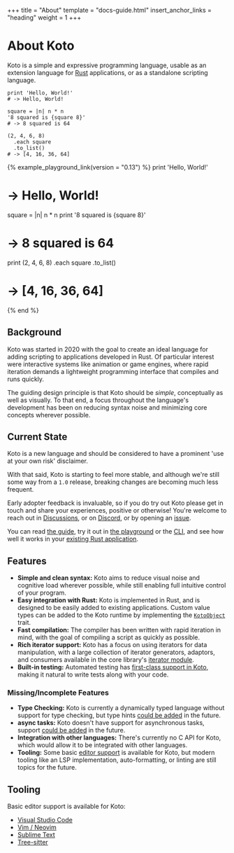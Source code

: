 +++
title = "About"
template = "docs-guide.html"
insert_anchor_links = "heading"
weight = 1
+++


# About Koto

Koto is a simple and expressive programming language, usable as an extension
language for [Rust](https://rust-lang.org) applications, or as a standalone scripting language.

````koto
print 'Hello, World!'
# -> Hello, World!

square = |n| n * n
'8 squared is {square 8}'
# -> 8 squared is 64

(2, 4, 6, 8)
  .each square
  .to_list()
# -> [4, 16, 36, 64]
````

{% example_playground_link(version = "0.13") %}
print 'Hello, World!'
# -> Hello, World!

square = |n| n * n
print '8 squared is {square 8}'
# -> 8 squared is 64

print (2, 4, 6, 8)
  .each square
  .to_list()
# -> [4, 16, 36, 64]

{% end %}
## Background

Koto was started in 2020 with the goal to create an ideal language for adding
scripting to applications developed in Rust. Of particular interest were
interactive systems like animation or game engines, where rapid iteration
demands a lightweight programming interface that compiles and runs quickly.

The guiding design principle is that Koto should be *simple*, 
conceptually as well as visually. To that end, a focus throughout the language's
development has been on reducing syntax noise and minimizing core concepts
wherever possible.

## Current State

Koto is a new language and should be considered to have a prominent
'use at your own risk' disclaimer.

With that said, Koto is starting to feel more stable, and although we're still
some way from a `1.0` release,
breaking changes are becoming much less frequent.

Early adopter feedback is invaluable, so if you do try out Koto please
get in touch and share your experiences, positive or otherwise!
You're welcome to reach out in [Discussions](https://github.com/koto-lang/koto/discussions),
or on [Discord](https://discord.gg/JeV8RuK4CT), or by opening an [issue](https://github.com/koto-lang/koto/issues).

You can read [the guide](./language_guide.md),
try it out in [the playground](https://koto.dev/play) or
the [CLI](./cli.md), and see how well it works in your
[existing Rust application](./api.md).

## Features

* **Simple and clean syntax:** Koto aims to reduce visual noise and cognitive
  load wherever possible, while still enabling full intuitive control of your
  program.
* **Easy integration with Rust:** Koto is implemented in Rust, and is designed
  to be easily added to existing applications.
  Custom value types can be added to the Koto runtime by implementing the
  [`KotoObject`](https://github.com/koto-lang/koto/blob/main/crates/runtime/src/types/object.rs) trait.
* **Fast compilation:** The compiler has been written with rapid iteration in
  mind, with the goal of compiling a script as quickly as possible.
* **Rich iterator support:** Koto has a focus on using iterators for data
  manipulation, with a large collection of iterator generators, adaptors,
  and consumers available in the core library's [iterator module](./core_lib/iterator.md).
* **Built-in testing:** Automated testing has
  [first-class support in Koto](./language_guide#testing), making it natural to write tests along
  with your code.

### Missing/Incomplete Features

* **Type Checking:** Koto is currently a dynamically typed language without
  support for type checking, but type hints [could be added](https://github.com/koto-lang/koto/issues/298) in the
  future.
* **async tasks:** Koto doesn't have support for asynchronous tasks, 
  support [could be added](https://github.com/koto-lang/koto/issues/277) in the future.
* **Integration with other languages:** There's currently no C API for Koto,
  which would allow it to be integrated with other languages.
* **Tooling:** Some basic [editor support](#tooling) is available for Koto,
  but modern tooling like an LSP implementation, auto-formatting,
  or linting are still topics for the future.

## Tooling

Basic editor support is available for Koto:

* [Visual Studio Code](https://github.com/koto-lang/koto-vscode)
* [Vim / Neovim](https://github.com/koto-lang/koto.vim)
* [Sublime Text](https://github.com/koto-lang/koto-sublime)
* [Tree-sitter](https://github.com/koto-lang/tree-sitter-koto)